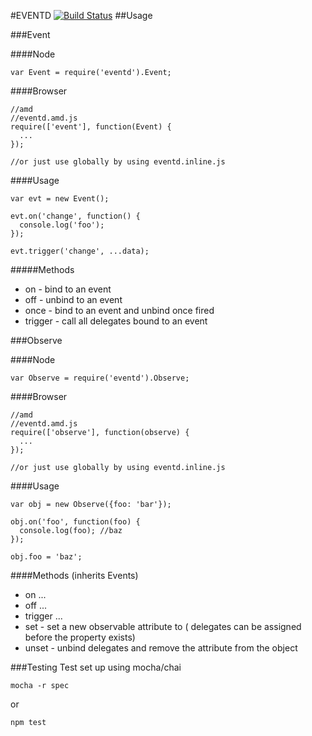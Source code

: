 #EVENTD
[![Build Status](https://travis-ci.org/web-mech/eventd.png?branch=master)](https://travis-ci.org/web-mech/eventd)
##Usage

###Event

####Node
```
var Event = require('eventd').Event;
```

####Browser
```
//amd
//eventd.amd.js
require(['event'], function(Event) {
  ...
});

//or just use globally by using eventd.inline.js
```

####Usage
```
var evt = new Event();

evt.on('change', function() {
  console.log('foo');
});

evt.trigger('change', ...data);
```

#####Methods
 - on - bind to an event
 - off - unbind to an event
 - once - bind to an event and unbind once fired
 - trigger - call all delegates bound to an event



###Observe

####Node
```
var Observe = require('eventd').Observe;
```

####Browser
```
//amd
//eventd.amd.js
require(['observe'], function(observe) {
  ...
});

//or just use globally by using eventd.inline.js
```


####Usage
```
var obj = new Observe({foo: 'bar'});

obj.on('foo', function(foo) {
  console.log(foo); //baz
});

obj.foo = 'baz';
```

####Methods (inherits Events)
 - on ...
 - off ...
 - trigger ...
 - set - set a new observable attribute to ( delegates can be assigned before the property exists)
 - unset - unbind delegates and remove the attribute from the object




 ###Testing
 Test set up using mocha/chai
 ```
 mocha -r spec
 ```
 or 
 ```
 npm test
 ```